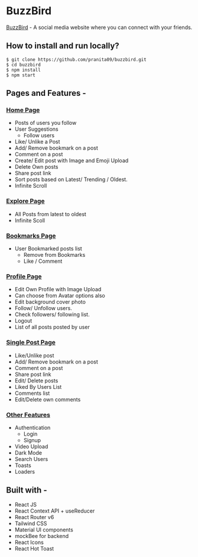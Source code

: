 # BuzzBird

[BuzzBird](https://buzzbird-v1.netlify.app/) - A social media website where you can connect with your friends.

## How to install and run locally?

```
$ git clone https://github.com/pranita09/buzzbird.git
$ cd buzzbird
$ npm install
$ npm start
```

## Pages and Features -

### [Home Page](https://buzzbird-v1.netlify.app/)

- Posts of users you follow
- User Suggestions
  - Follow users
- Like/ Unlike a Post
- Add/ Remove bookmark on a post
- Comment on a post
- Create/ Edit post with Image and Emoji Upload
- Delete Own posts
- Share post link
- Sort posts based on Latest/ Trending / Oldest.
- Infinite Scroll

### [Explore Page](https://buzzbird-v1.netlify.app/explore)

- All Posts from latest to oldest
- Infinite Scoll

### [Bookmarks Page](https://buzzbird-v1.netlify.app/bookmarks)

- User Bookmarked posts list
  - Remove from Bookmarks
  - Like / Comment

### [Profile Page](https://buzzbird-v1.netlify.app/profile/emilysmith)

- Edit Own Profile with Image Upload
- Can choose from Avatar options also
- Edit background cover photo
- Follow/ Unfollow users.
- Check followers/ following list.
- Logout
- List of all posts posted by user

### [Single Post Page](https://buzzbird-v1.netlify.app/post/175ece04-a8b3-4cf5-a9f1-4de2c84c8b7c)

- Like/Unlike post
- Add/ Remove bookmark on a post
- Comment on a post
- Share post link
- Edit/ Delete posts
- Liked By Users List
- Comments list
- Edit/Delete own comments

### [Other Features](https://buzzbird-v1.netlify.app)

- Authentication
  - Login
  - Signup
- Video Upload
- Dark Mode
- Search Users
- Toasts
- Loaders

## Built with -

- React JS
- React Context API + useReducer
- React Router v6
- Tailwind CSS
- Material UI components
- mockBee for backend
- React Icons
- React Hot Toast
